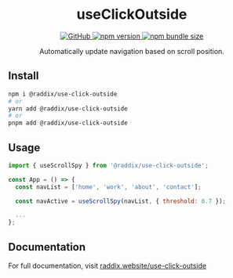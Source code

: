 <div align="center">
  <h1 align="center">useClickOutside</h1>
  <a href="https://github.com/gdvu/raddix/blob/main/LICENSE">
    <img alt="GitHub" src="https://img.shields.io/github/license/gdvu/raddix">
  </a>
  <a href="https://www.npmjs.com/package/@raddix/use-toggle">
    <img alt="npm version" src="https://img.shields.io/npm/v/@raddix/use-click-outside">
  </a>

  <a href="https://www.npmjs.com/package/@raddix/use-toggle">
  <img alt="npm bundle size" src="https://img.shields.io/bundlephobia/min/@raddix/use-click-outside">
  </a>
</div>
<p align="center">
Automatically update navigation based on scroll position.
</p>

## Install

```bash
npm i @raddix/use-click-outside
# or
yarn add @raddix/use-click-outside
# or
pnpm add @raddix/use-click-outside
```

## Usage

```jsx
import { useScrollSpy } from '@raddix/use-click-outside';

const App = () => {
  const navList = ['home', 'work', 'about', 'contact'];

  const navActive = useScrollSpy(navList, { threshold: 0.7 });

  ...
};
```

## Documentation

For full documentation, visit [raddix.website/use-click-outside](https://www.raddix.website/docs/utilities/use-click-outside)

